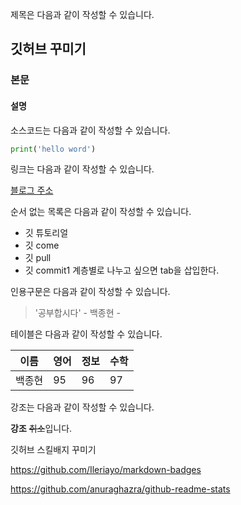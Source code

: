제목은 다음과 같이 작성할 수 있습니다.

## 깃허브 꾸미기
### 본문
#### 설명

소스코드는 다음과 같이 작성할 수 있습니다.

```python
print('hello word')
```

링크는 다음과 같이 작성할 수 있습니다.

[블로그 주소](https://blog.naver.com/whdgus928)

순서 없는 목록은 다음과 같이 작성할 수 있습니다.
* 깃 튜토리얼
 * 깃 come
  * 깃 pull
   * 깃 commit1
 계층별로 나누고 싶으면 tab을 삽입한다.




   
   인용구문은 다음과 같이 작성할 수 있습니다.
   > '공부합시다' - 백종현 -
   
   테이블은 다음과 같이 작성할 수 있습니다.
   
   이름|영어|정보|수학
   ---|---|---|---|
   백종현|95|96|97|
   
   
   강조는 다음과 같이 작성할 수 있습니다.
   
   **강조** ~~취소~~입니다.




깃허브 스킬배지 꾸미기

https://github.com/Ileriayo/markdown-badges


https://github.com/anuraghazra/github-readme-stats
